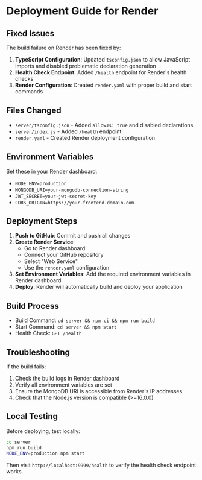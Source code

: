 # Deployment Guide for Render

## Fixed Issues

The build failure on Render has been fixed by:

1. **TypeScript Configuration**: Updated `tsconfig.json` to allow JavaScript imports and disabled problematic declaration generation
2. **Health Check Endpoint**: Added `/health` endpoint for Render's health checks
3. **Render Configuration**: Created `render.yaml` with proper build and start commands

## Files Changed

- `server/tsconfig.json` - Added `allowJs: true` and disabled declarations
- `server/index.js` - Added `/health` endpoint
- `render.yaml` - Created Render deployment configuration

## Environment Variables

Set these in your Render dashboard:

- `NODE_ENV=production`
- `MONGODB_URI=your-mongodb-connection-string`
- `JWT_SECRET=your-jwt-secret-key`
- `CORS_ORIGIN=https://your-frontend-domain.com`

## Deployment Steps

1. **Push to GitHub**: Commit and push all changes
2. **Create Render Service**: 
   - Go to Render dashboard
   - Connect your GitHub repository
   - Select "Web Service"
   - Use the `render.yaml` configuration
3. **Set Environment Variables**: Add the required environment variables in Render dashboard
4. **Deploy**: Render will automatically build and deploy your application

## Build Process

- Build Command: `cd server && npm ci && npm run build`
- Start Command: `cd server && npm start`
- Health Check: `GET /health`

## Troubleshooting

If the build fails:
1. Check the build logs in Render dashboard
2. Verify all environment variables are set
3. Ensure the MongoDB URI is accessible from Render's IP addresses
4. Check that the Node.js version is compatible (>=16.0.0)

## Local Testing

Before deploying, test locally:
```bash
cd server
npm run build
NODE_ENV=production npm start
```

Then visit `http://localhost:9999/health` to verify the health check endpoint works.
